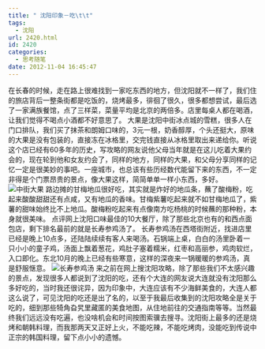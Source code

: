```yaml
---
title: " 沈阳印象－吃\t\t"
tags:
  - 沈阳
url: 2420.html
id: 2420
categories:
  - 思考随笔
date: 2012-11-04 16:45:47
---
```


在长春的时候，走在路上很难找到一家吃东西的地方，但沈阳就不一样了，我们住的旅店背后一整条街都是吃饭的，烧烤最多，徘徊了很久，很多都想尝试，最后选了一家满族餐馆，点了三样菜，菜量平均是北京的两倍多。店里每桌人都在喝酒，让我们觉得不喝点小酒都不好意思了。 大果是沈阳中街冰点城的雪糕，很多人在门口排队，我们买了抹茶和朗姆口味的，3元一根，奶香醇厚，个头还挺大，原味的大果是没有包装的，直接冻在冰格里，交完钱直接从冰格里取出来递给你。听说这个店已经有60多年的历史，写攻略的网友说他父母当年就是在这儿吃着大果约会的，现在轮到他和女友约会了，同样的地方，同样的大果，和父母分享同样的记忆一定是很美妙的事吧。一座城市，也总该有些历经数代能留下来的东西，不一定非得是个门票昂贵的景点，像大果这样，简简单单一样小东西，多好。 ![中街大果](../../../images/2012/11/IMG_0231.jpg "中街大果") 路边摊的甘梅地瓜很好吃，其实就是炸好的地瓜条，蘸了酸梅粉，吃起来酸酸甜甜还有点咸，又有地瓜的香味。甘梅紫薯吃起来就不如甘梅地瓜了，紫薯的甜味始终比不上地瓜。酸梅粉吃起来有点像南方吃杨桃的时候蘸的那种粉，本身就很美味。 点评网上沈阳口味最佳的10大餐厅，除了那些北京也有的和西点面包店，剩下排名最前的就是长寿参鸡汤了。 长寿参鸡汤在西塔街附近，找进店里已经是晚上10点多，还陆陆续续有客人来喝汤。石锅端上桌，白白的汤里卧着一只小小的童子鸡，汤面上飘着葱花，鸡肚子塞着糯米，红枣和高丽参，鸡肉软烂，入口即化。东北10月的晚上已经有些寒意，这样的深夜来一锅暖暖的参鸡汤，真是舒服惬意。 ![长寿参鸡汤](../../../images/2012/11/IMG_0209.jpg "长寿参鸡汤") 来之前在网上搜沈阳攻略，除了那些我们不太感兴趣的景点，发现很多人都说到了沈阳的吃，还有个大连的网友说大连就没有沈阳那么多好吃的，当时我还很诧异，因为印象中，大连应该有不少海鲜美食的，大连人都这么说了，可见沈阳的吃还是出了名的，以至于我最后收集到的沈阳攻略全是关于吃的，细到那些犄角旮旯里藏匿的美食地图，从住地前往的交通指南等等。当然最终我们远远没有吃遍，也没啥机会和时间按图索骥去搜寻。沈阳街上最多的还是烧烤和朝韩料理，而我那两天又正好上火，不能吃辣，不能吃烤肉，没能吃到传说中正宗的韩国料理，留下点小小的遗憾。
